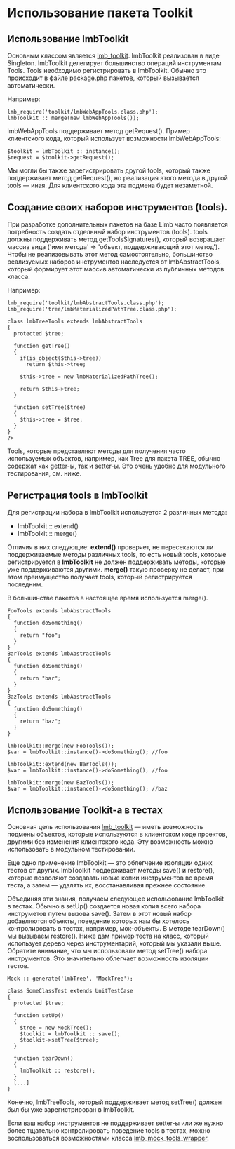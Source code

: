 # Использование пакета Toolkit
## Использование lmbToolkit
Основным классом является [lmb_toolkit](./lmb_toolkit.md). lmbToolkit реализован в виде Singleton. lmbToolkit делегирует большинство операций инструментам Tools. Tools необходимо регистрировать в lmbToolkit. Обычно это происходит в файле package.php пакетов, который вызывается автоматически.

Например:

    lmb_require('toolkit/lmbWebAppTools.class.php');
    lmbToolkit :: merge(new lmbWebAppTools());

lmbWebAppTools поддерживает метод getRequest(). Пример клиентского кода, который использует возможности lmbWebAppTools:

    $toolkit = lmbToolkit :: instance();
    $request = $toolkit->getRequest();

Мы могли бы также зарегистрировать другой tools, который также поддерживает метод getRequest(), но реализация этого метода в другой tools — иная. Для клиентского кода эта подмена будет незаметной.

## Создание своих наборов инструментов (tools).

При разработке дополнительных пакетов на базе Limb часто появляется потребность создать отдельный набор инструментов (tools). tools должны поддерживать метод getToolsSignatures(), который возвращает массив вида ('имя метода' ⇒ 'объект, поддерживающий этот метод'). Чтобы не реализовывать этот метод самостоятельно, большинство реализуемых наборов инструментов наследуется от lmbAbstractTools, который формирует этот массив автоматически из публичных методов класса.

Например:

    lmb_require('toolkit/lmbAbstractTools.class.php');
    lmb_require('tree/lmbMaterializedPathTree.class.php');
 
    class lmbTreeTools extends lmbAbstractTools
    {
      protected $tree;
 
      function getTree()
      {
        if(is_object($this->tree))
          return $this->tree;
 
        $this->tree = new lmbMaterializedPathTree();
 
        return $this->tree;
      }
 
      function setTree($tree)
      {
        $this->tree = $tree;
      }
    }
    ?> 

Tools, которые представляют методы для получения часто используемых объектов, например, как Tree для пакета TREE, обычно содержат как getter-ы, так и setter-ы. Это очень удобно для модульного тестирования, см. ниже.

## Регистрация tools в lmbToolkit
Для регистрации набора в lmbToolkit используется 2 различных метода:

* lmbToolkit :: extend()
* lmbToolkit :: merge()

Отличия в них следующие: **extend()** проверяет, не пересекаются ли поддерживаемые методы различных tools, то есть новый tools, которые регистрируется в **lmbToolkit** не должен поддерживать методы, которые уже поддерживаются другими. **merge()** такую проверку не делает, при этом преимущество получает tools, который регистрируется последним.

В большинстве пакетов в настоящее время используется merge().

    FooTools extends lmbAbstractTools
    {
      function doSomething()
      {
        return "foo";
      }
    }
    BarTools extends lmbAbstractTools
    {
      function doSomething()
      {
        return "bar";
      }
    }
    BazTools extends lmbAbstractTools
    {
      function doSomething()
      {
        return "baz";
      }
    }
 
    lmbToolkit::merge(new FooTools());
    $var = lmbToolkit::instance()->doSomething(); //foo
 
    lmbToolkit::extend(new BarTools());
    $var = lmbToolkit::instance()->doSomething(); //foo
 
    lmbToolkit::merge(new BazTools());
    $var = lmbToolkit::instance()->doSomething(); //baz

## Использование Toolkit-а в тестах
Основная цель использования [lmb_toolkit](./lmb_toolkit.md) — иметь возможность подмены объектов, которые используются в клиентском коде проектов, другими без изменения клиентского кода. Эту возможность можно использовать в модульном тестировании.

Еще одно применение lmbToolkit — это облегчение изоляции одних тестов от других. lmbToolkit поддерживает методы save() и restore(), которые позволяют создавать новые копии инструментов во время теста, а затем — удалять их, восстанавливая прежнее состояние.

Объединяя эти знания, получаем следующее использование lmbToolkit в тестах. Обычно в setUp() создается новая копия всего набора инструметов путем вызова save(). Затем в этот новый набор добавляются объекты, поведение которых нам бы хотелось контролировать в тестах, например, мок-объекты. В методе tearDown() мы вызываем restore(). Ниже дам пример теста на класс, который использует дерево через инструментарий, который мы указали выше. Обратите внимание, что мы использовали метод setTree() набора инструментов. Это значительно облегчает возможность изоляции тестов.

    Mock :: generate('lmbTree', 'MockTree');
 
    class SomeClassTest extends UnitTestCase
    {
      protected $tree;
 
      function setUp()
      {
        $tree = new MockTree();
        $toolkit = lmbToolkit :: save();
        $toolkit->setTree($tree);
      }
 
      function tearDown()
      {
        lmbToolkit :: restore();
      }
      [...]
    }

Конечно, lmbTreeTools, который поддерживает метод setTree() должен был бы уже зарегистрирован в lmbToolkit.

Если ваш набор инструментов не поддерживает setter-ы или же нужно более тщательно контролировать поведение tools в тестах, можно воспользоваться возможностями класса [lmb_mock_tools_wrapper](./lmb_mock_tools_wrapper.md).
